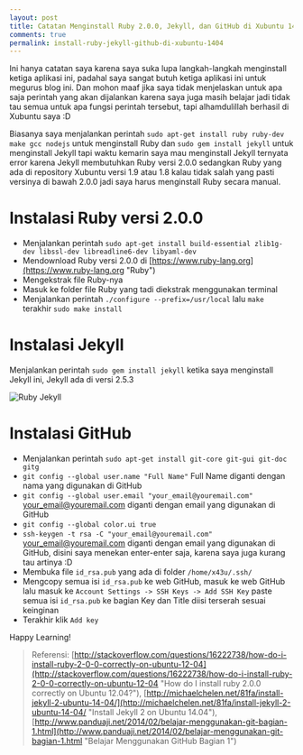 ```yaml
---
layout: post
title: Catatan Menginstall Ruby 2.0.0, Jekyll, dan GitHub di Xubuntu 14.04
comments: true
permalink: install-ruby-jekyll-github-di-xubuntu-1404
---
```


Ini hanya catatan saya karena saya suka lupa langkah-langkah menginstall ketiga aplikasi ini, padahal saya sangat butuh ketiga aplikasi ini untuk megurus blog ini. Dan mohon maaf jika saya tidak menjelaskan untuk apa saja perintah yang akan dijalankan karena saya juga masih belajar jadi tidak tau semua untuk apa fungsi perintah tersebut, tapi alhamdulillah berhasil di Xubuntu saya :D

Biasanya saya menjalankan perintah `sudo apt-get install ruby ruby-dev make gcc nodejs` untuk menginstall Ruby dan `sudo gem install jekyll` untuk menginstall Jekyll tapi waktu kemarin saya mau menginstall Jekyll ternyata error karena Jekyll membutuhkan Ruby versi 2.0.0 sedangkan Ruby yang ada di repository Xubuntu versi 1.9 atau 1.8 kalau tidak salah yang pasti versinya di bawah 2.0.0 jadi saya harus menginstall Ruby secara manual.

# Instalasi Ruby versi 2.0.0
- Menjalankan perintah `sudo apt-get install build-essential zlib1g-dev libssl-dev libreadline6-dev libyaml-dev`
- Mendownload Ruby versi 2.0.0 di [https://www.ruby-lang.org](https://www.ruby-lang.org "Ruby")
- Mengekstrak file Ruby-nya
- Masuk ke folder file Ruby yang tadi diekstrak menggunakan terminal
- Menjalankan perintah `./configure --prefix=/usr/local` lalu `make` terakhir `sudo make install`

# Instalasi Jekyll
Menjalankan perintah `sudo gem install jekyll` ketika saya menginstall Jekyll ini, Jekyll ada di versi 2.5.3

![Ruby Jekyll](/assets/ruby-jekyll.png "Ruby Jekyll")

# Instalasi GitHub
- Menjalankan perintah `sudo apt-get install git-core git-gui git-doc gitg`
- `git config --global user.name "Full Name"` Full Name diganti dengan nama yang digunakan di GitHub
- `git config --global user.email "your_email@youremail.com"` your_email@youremail.com diganti dengan email yang digunakan di GitHub
- `git config --global color.ui true`
- `ssh-keygen -t rsa -C "your_email@youremail.com"` your_email@youremail.com diganti dengan email yang digunakan di GitHub, disini saya menekan enter-enter saja, karena saya juga kurang tau artinya :D
- Membuka file `id_rsa.pub` yang ada di folder `/home/x43u/.ssh/`
- Mengcopy semua isi `id_rsa.pub` ke web GitHub, masuk ke web GitHub lalu masuk ke `Account Settings -> SSH Keys -> Add SSH Key` paste semua isi `id_rsa.pub` ke bagian Key dan Title diisi terserah sesuai keinginan
- Terakhir klik `Add key`

Happy Learning!

> Referensi: [http://stackoverflow.com/questions/16222738/how-do-i-install-ruby-2-0-0-correctly-on-ubuntu-12-04](http://stackoverflow.com/questions/16222738/how-do-i-install-ruby-2-0-0-correctly-on-ubuntu-12-04 "How do I install ruby 2.0.0 correctly on Ubuntu 12.04?"), [http://michaelchelen.net/81fa/install-jekyll-2-ubuntu-14-04/](http://michaelchelen.net/81fa/install-jekyll-2-ubuntu-14-04/ "Install Jekyll 2 on Ubuntu 14.04"), [http://www.panduaji.net/2014/02/belajar-menggunakan-git-bagian-1.html](http://www.panduaji.net/2014/02/belajar-menggunakan-git-bagian-1.html "Belajar Menggunakan GitHub Bagian 1")
